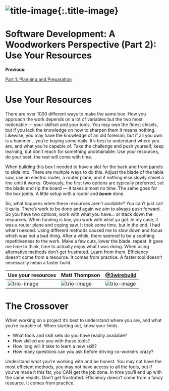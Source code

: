 # ![title-image](/posts/software_development_a_woodworkers_perspective/images/part2/IMG_3957.jpg){:.title-image}

# Software Development: A Woodworkers Perspective (Part 2): Use Your Resources

**Previous:**

[Part 1: Planning and Preparation](./software_development_a_woodworkers_perspective_(part1)-planning_and_preperation.md)


# **Use Your Resources**

There are over 1000 different ways to make the same box. How you approach the work depends on a lot of variables but the two most noticeable — your skillset and your tools. You may own the finest chisels, but if you lack the knowledge on how to sharpen them it means nothing. Likewise, you may have the knowledge of an old foreman, but if all you own is a hammer… you’re buying some nails. It’s best to understand where you are, and what you’re capable of. Take the challenge and push yourself, keep learning, but don’t reach for something unobtainable. Use your resources, do your best, the rest will come with time.

When building this box I needed to have a slot for the back and front panels to slide into. There are multiple ways to do this. Adjust the blade of the table saw, use an electric router, a router plane, and if nothing else slowly chisel a line until it works. Obviously, the first two options are typically preferred, set the blade and rip the board — It takes almost no time. The same goes for the box joints. A little setup with a router and ***boom*** done.

So, what happens when these resources aren’t available? You can’t just call it quits. There’s work to be done and again we aim to always push forward. So you have two options, work with what you have… or track down the resources. When funding is low, you work with what ya got. In my case, it was a router plane and coping saw. It took some time, but in the end, I had what I needed. Using different methods caused me to slow down and focus which was not a bad thing. After a while, there seemed to be a soothing repetitiveness to the work. Make a few cuts, lower the blade, repeat. It gave me time to think, time to actually enjoy what I was doing. When using alternative methods don’t get frustrated. Learn from them. Efficiency doesn’t come from a resource. It comes from practice. A faster tool doesn’t necessarily mean a faster build.


 | Use your resources                                                                             | Matt Thompson                                                                                  | [@3wirebuild](https://instagram.com/3wirebuild)                                                |
 | ---------------------------------------------------------------------------------------------- | ---------------------------------------------------------------------------------------------- | ---------------------------------------------------------------------------------------------- |
 | ![trio-image](/posts/software_development_a_woodworkers_perspective/images/part2/IMG_3795.jpg) | ![trio-image](/posts/software_development_a_woodworkers_perspective/images/part2/IMG_3814.jpg) | ![trio-image](/posts/software_development_a_woodworkers_perspective/images/part2/IMG_3815.jpg) |


# **The Crossover**

When working on a project it’s best to understand where you are, and what you’re capable of. When starting out, know your limits.

- What tools and skill sets do you have readily available?
- How skilled are you with these tools?
- How long will it take to learn a new skill?
- How many questions can you ask before driving co-workers crazy?

Understand what you’re working with and be honest. You may not have the most efficient methods, you may not have access to all the tools, but if you’ve made it this far, you CAN get the job done. In time you’ll end up with the same results. Don’t get frustrated. Efficiency doesn’t come from a fancy resource. It comes from practice.